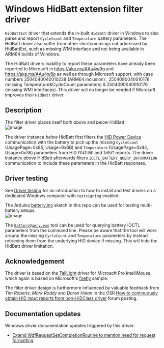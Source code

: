 # Windows HidBatt extension filter driver
`HidBattExt` driver that extends the in-built `HidBatt` driver in Windows to also parse and report `CycleCount` and `Temperature` battery parameters. The HidBatt driver also suffer from other shortcommings not addressed by HidBattExt, such as missing WMI interface and not being available in ARM64 builds of Windows.

The HidBatt drivers inability to report these parameters have already been reported to Microsoft in https://aka.ms/AAu4w9g and https://aka.ms/AAu4w8p as well as through Microsoft support, with case numbers 2504040040010238 (ARM64 inclusion) , 2504090040010178 (missing Temperature&CycleCount parameters)  & 2504090040010176 (missing WMI interfaces). This driver will no longer be needed if Microsoft improves their `HidBatt` driver.

## Description
The filter driver places itself both _above_ and _below_ HidBatt:  
![image](https://github.com/user-attachments/assets/d435277d-3bb9-46ed-8a42-392e3da676ea)

The driver instance _below_ HidBatt first filters the [HID Power Device](https://www.usb.org/sites/default/files/pdcv11.pdf) communication with the battery to pick up the missing `CycleCount` (UsagePage=0x85, Usage=0x6B) and `Temperature` (UsagePage=0x84, Usage=0x36) parameters from HID `FEATURE` and `INPUT` reports. The driver instance _above_ HidBatt afterwards filters [`IOCTL_BATTERY_QUERY_INFORMATION`](https://learn.microsoft.com/en-us/windows/win32/power/ioctl-battery-query-information) communication to include these parameters in the HidBatt responses.

## Driver testing
See [Driver testing](https://github.com/forderud/IntelliMouseDriver/wiki/Driver-testing) for an introduction to how to install and test drivers on a dedicated Windows computer with `testsigning` enabled.

The Arduino [battery.ino](/battery/battery.ino) sketch in this repo can be used for testing multi-battery setups.  
![image](https://github.com/user-attachments/assets/98040437-5968-4a44-92ac-492e858bf216)  

The [`BatteryQuery.exe`](https://github.com/forderud/BatterySimulator) tool can be used for querying battery IOCTL parameters from the command line. Please be aware that the tool will work around the missing `CycleCount` and `Temperature` parameters by instead retrieving them from the underlying HID device if missing. This will hide the HidBatt driver limitation.

## Acknowledgement
The driver is based on the [TailLight](https://github.com/forderud/IntelliMouseDriver/tree/main/TailLight) driver for Microsoft Pro IntelliMouse, which again is based on Microsoft's [firefly](https://github.com/microsoft/Windows-driver-samples/tree/main/hid/firefly) sample.

The filter driver design is furthermore influenced by valuable feedback from _Tim Roberts_, _Mark Roddy_ and _Doron Holan_ in the OSR [How to continuously obtain HID input reports from non-HIDClass driver](https://community.osr.com/t/how-to-continuously-obtain-hid-input-reports-from-non-hidclass-driver/59447/19) forum posting.

## Documentation updates
Windows driver documentation updates triggered by this driver:
* [Extend WdfRequestSetCompletionRoutine to mention need for request formatting](https://github.com/MicrosoftDocs/windows-driver-docs-ddi/pull/1601)
